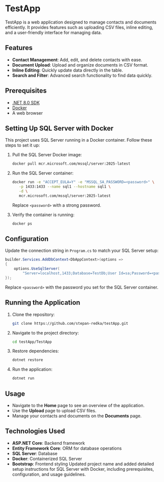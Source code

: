 # TestApp

TestApp is a web application designed to manage contacts and documents efficiently. It provides features such as uploading CSV files, inline editing, and a user-friendly interface for managing data.

## Features
- **Contact Management**: Add, edit, and delete contacts with ease.
- **Document Upload**: Upload and organize documents in CSV format.
- **Inline Editing**: Quickly update data directly in the table.
- **Search and Filter**: Advanced search functionality to find data quickly.

## Prerequisites
- [.NET 8.0 SDK](https://dotnet.microsoft.com/)
- [Docker](https://www.docker.com/)
- A web browser

## Setting Up SQL Server with Docker
This project uses SQL Server running in a Docker container. Follow these steps to set it up:

1. Pull the SQL Server Docker image:
   ```bash
   docker pull mcr.microsoft.com/mssql/server:2025-latest
   ```

2. Run the SQL Server container:
   ```bash
   docker run -e "ACCEPT_EULA=Y" -e "MSSQL_SA_PASSWORD=<password>" \
      -p 1433:1433 --name sql1 --hostname sql1 \
      -d \
      mcr.microsoft.com/mssql/server:2025-latest
   ```
   Replace `<password>` with a strong password.

3. Verify the container is running:
   ```bash
   docker ps
   ```

## Configuration
Update the connection string in `Program.cs` to match your SQL Server setup:
```csharp
builder.Services.AddDbContext<DbAppContext>(options =>
{
    options.UseSqlServer(
        "Server=localhost,1433;Database=TestDb;User Id=sa;Password=<password>;TrustServerCertificate=True");
});
```
Replace `<password>` with the password you set for the SQL Server container.

## Running the Application
1. Clone the repository:
   ```bash
   git clone https://github.com/stepan-redka/testApp.git
   ```

2. Navigate to the project directory:
   ```bash
   cd testApp/TestApp
   ```

3. Restore dependencies:
   ```bash
   dotnet restore
   ```

4. Run the application:
   ```bash
   dotnet run
   ```

## Usage
- Navigate to the **Home** page to see an overview of the application.
- Use the **Upload** page to upload CSV files.
- Manage your contacts and documents on the **Documents** page.

## Technologies Used
- **ASP.NET Core**: Backend framework
- **Entity Framework Core**: ORM for database operations
- **SQL Server**: Database
- **Docker**: Containerized SQL Server
- **Bootstrap**: Frontend styling
Updated project name and added detailed setup instructions for SQL Server with Docker, including prerequisites, configuration, and usage guidelines.
